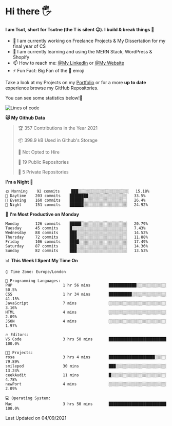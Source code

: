 # Hi there :raised_hand_with_fingers_splayed:
#### I am Tsot, short for Tsotne (the T is silent :wink:). I build & break things :space_invader:
- :telescope: I am currently working on Freelance Projects & My Dissertation for my final year of CS
- :seedling: I am currently learning and using the MERN Stack, WordPress & Shopify
- :mailbox: How to reach me: [@My LinkedIn](https://www.linkedin.com/in/tsotne-gvadzabia/) or [@My Website](https://tsotnegvadzabia.me/contact)
- :zap: Fun Fact: Big Fan of the :space_invader: emoji

Take a look at my Projects on my [Portfolio](https://tsotne.co.uk/) or for a more **up to date** experience browse my GitHub Repositories.

You can see some statistics below!:space_invader:
<!--START_SECTION:waka-->
![Lines of code](https://img.shields.io/badge/From%20Hello%20World%20I%27ve%20Written-3.5%20million%20lines%20of%20code-blue)

**🐱 My Github Data** 

> 🏆 357 Contributions in the Year 2021
 > 
> 📦 398.9 kB Used in Github's Storage 
 > 
> 🚫 Not Opted to Hire
 > 
> 📜 19 Public Repositories 
 > 
> 🔑 5 Private Repositories  
 > 
**I'm a Night 🦉** 

```text
🌞 Morning    92 commits     ███░░░░░░░░░░░░░░░░░░░░░░   15.18% 
🌆 Daytime    203 commits    ████████░░░░░░░░░░░░░░░░░   33.5% 
🌃 Evening    160 commits    ██████░░░░░░░░░░░░░░░░░░░   26.4% 
🌙 Night      151 commits    ██████░░░░░░░░░░░░░░░░░░░   24.92%

```
📅 **I'm Most Productive on Monday** 

```text
Monday       126 commits    █████░░░░░░░░░░░░░░░░░░░░   20.79% 
Tuesday      45 commits     █░░░░░░░░░░░░░░░░░░░░░░░░   7.43% 
Wednesday    88 commits     ███░░░░░░░░░░░░░░░░░░░░░░   14.52% 
Thursday     72 commits     ███░░░░░░░░░░░░░░░░░░░░░░   11.88% 
Friday       106 commits    ████░░░░░░░░░░░░░░░░░░░░░   17.49% 
Saturday     87 commits     ███░░░░░░░░░░░░░░░░░░░░░░   14.36% 
Sunday       82 commits     ███░░░░░░░░░░░░░░░░░░░░░░   13.53%

```


📊 **This Week I Spent My Time On** 

```text
⌚︎ Time Zone: Europe/London

💬 Programming Languages: 
PHP                      1 hr 56 mins        ████████████░░░░░░░░░░░░░   50.5% 
CSS                      1 hr 34 mins        ██████████░░░░░░░░░░░░░░░   41.15% 
JavaScript               7 mins              ░░░░░░░░░░░░░░░░░░░░░░░░░   3.16% 
HTML                     4 mins              ░░░░░░░░░░░░░░░░░░░░░░░░░   2.09% 
JSON                     4 mins              ░░░░░░░░░░░░░░░░░░░░░░░░░   1.97%

🔥 Editors: 
VS Code                  3 hrs 50 mins       █████████████████████████   100.0%

🐱‍💻 Projects: 
rosa                     3 hrs 4 mins        ████████████████████░░░░░   79.89% 
smilepod                 30 mins             ███░░░░░░░░░░░░░░░░░░░░░░   13.24% 
ceekAudit                11 mins             █░░░░░░░░░░░░░░░░░░░░░░░░   4.78% 
newPort                  4 mins              ░░░░░░░░░░░░░░░░░░░░░░░░░   2.09%

💻 Operating System: 
Mac                      3 hrs 50 mins       █████████████████████████   100.0%

```


 Last Updated on 04/09/2021
<!--END_SECTION:waka-->
